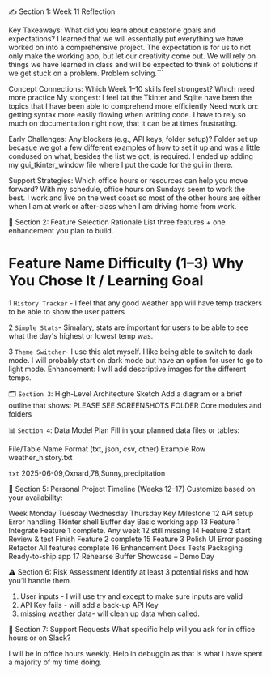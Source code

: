 ✍️ Section 1: Week 11 Reflection

Key Takeaways: 
What did you learn about capstone goals and expectations?
    I learned that we will essentially put everything we have worked on into a comprehensive project. The expectation is for us to not only make the working app, but let our creativity come out. We will rely on things we have learned in class and will be expected to think of solutions if we get stuck on a problem. Problem solving.```
     

Concept Connections: Which Week 1–10 skills feel strongest? Which need more practice
    My stongest: I feel tat the Tkinter and Sqlite have been the topics that I have been able to comprehend more efficiently
    Need work on: getting syntax more easily flowing when writting code. I have to rely so much on documentation right now, that it can be at times frustrating.

Early Challenges: Any blockers (e.g., API keys, folder setup)?
    Folder set up becasue we got a few different examples of how to set it up and was a little condused on what, besides the list we got, is required. I ended up adding my gui_tkinter_window file where I put the code for the gui in there.

Support Strategies: Which office hours or resources can help you move forward?
    With my schedule, office hours on Sundays seem to work the best. I work and live on the west coast so most of the other hours are either when I am at work or after-class when I am driving home from work.

🧠 Section 2: Feature Selection Rationale
List three features + one enhancement you plan to build.

#	Feature Name	Difficulty (1–3)	Why You Chose It / Learning Goal
1	```History Tracker``` -  I feel that any good weather app will have temp trackers to be able to show the user patters

2	```Simple Stats```- Simalary, stats are important for users to be able to see what the day's highest or lowest temp was.

3	```Theme Switcher```- I use this alot myself. I like being able to switch to dark mode. I will probably start on dark mode but have an option for user to go to light mode.
Enhancement: I will add descriptive images for the different temps.

🗂️ ```Section 3```: High-Level Architecture Sketch
Add a diagram or a brief outline that shows:
PLEASE SEE SCREENSHOTS FOLDER
Core modules and folders

📊 ```Section 4```: Data Model Plan
Fill in your planned data files or tables:

File/Table Name	Format (txt, json, csv, other)	Example Row
weather_history.txt	

```txt```	2025-06-09,Oxnard,78,Sunny,precipitation

📆 Section 5: Personal Project Timeline (Weeks 12–17)
Customize based on your availability:

Week	Monday	Tuesday	Wednesday	Thursday	Key Milestone
12	API setup	Error handling	Tkinter shell	Buffer day	Basic working app
13	Feature 1			Integrate	Feature 1 complete. Any week 12 still missing
14	Feature 2 start		Review & test	Finish	Feature 2 complete
15	Feature 3	Polish UI	Error passing	Refactor	All features complete
16	Enhancement	Docs	Tests	Packaging	Ready-to-ship app
17	Rehearse	Buffer	Showcase	–	Demo Day

⚠️ Section 6: Risk Assessment
Identify at least 3 potential risks and how you’ll handle them.
1. User inputs - I will use try and except to make sure inputs are valid
2. API Key fails - will add a back-up API Key
3. missing weather data- will clean up data when called.




🤝 Section 7: Support Requests
What specific help will you ask for in office hours or on Slack?

I will be in office hours weekly. Help in debuggin as that is what i have spent a majority of my time doing.
